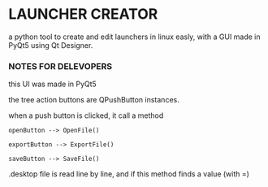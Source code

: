 # LAUNCHER CREATOR

a python tool to create and edit launchers in linux easly, with a GUI made in PyQt5 using Qt Designer.

### NOTES FOR DELEVOPERS

this UI was made in PyQt5

the tree action buttons are QPushButton instances.

when a push button is clicked, it call a method

    openButton --> OpenFile()

    exportButton --> ExportFile()

    saveButton --> SaveFile()

.desktop file is read line by line, and if this method finds a value (with =)
